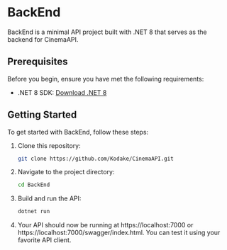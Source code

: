 # BackEnd

BackEnd is a minimal API project built with .NET 8 that serves as the backend for CinemaAPI.

## Prerequisites

Before you begin, ensure you have met the following requirements:

- .NET 8 SDK: [Download .NET 8](https://dotnet.microsoft.com/download/dotnet/8.0)

## Getting Started

To get started with BackEnd, follow these steps:

1. Clone this repository:
   ```bash
   git clone https://github.com/Kodake/CinemaAPI.git

2. Navigate to the project directory:
   ```bash
   cd BackEnd

3. Build and run the API:
   ```bash
   dotnet run

4. Your API should now be running at https://localhost:7000 or https://localhost:7000/swagger/index.html.
   You can test it using your favorite API client.
